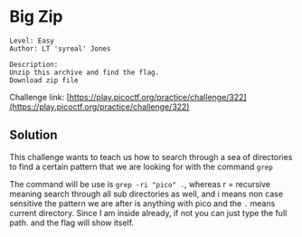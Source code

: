 # Big Zip

```
Level: Easy
Author: LT 'syreal' Jones

Description:
Unzip this archive and find the flag.
Download zip file
```
Challenge link: [https://play.picoctf.org/practice/challenge/322](https://play.picoctf.org/practice/challenge/322)

## Solution

This challenge wants to teach us how to search through a sea of directories to find a certain pattern that we are looking for with the command `grep`

The command will be use is `grep -ri "pico" .`, whereas r = recursive meaning search through all sub directories as well, and i means non case sensitive the pattern we are after is anything with pico
and the `.` means current directory. Since I am inside already, if not you can just type the full path. and the flag will show itself.
